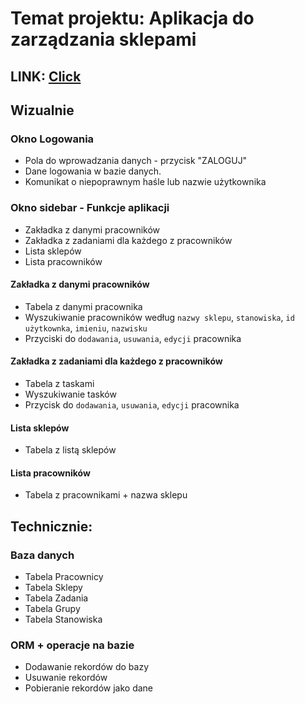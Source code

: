 # Temat projektu: Aplikacja do zarządzania sklepami
## LINK: [Click](https://github.com/DawidMalarzWSEI/ShopAppLab)
## Wizualnie
### Okno Logowania
- Pola do wprowadzania danych - przycisk "ZALOGUJ"
- Dane logowania w bazie danych.
- Komunikat o niepoprawnym haśle lub nazwie użytkownika

### Okno sidebar - Funkcje aplikacji
- Zakładka z danymi pracowników
- Zakładka z zadaniami dla każdego z pracowników
- Lista sklepów
- Lista pracowników

#### Zakładka z danymi pracowników
- Tabela z danymi pracownika 
- Wyszukiwanie pracowników według `nazwy sklepu`, `stanowiska`, `id użytkownka`, `imieniu`, `nazwisku`
- Przyciski do `dodawania`, `usuwania`, `edycji` pracownika

#### Zakładka z zadaniami dla każdego z pracowników
- Tabela z taskami
- Wyszukiwanie tasków
- Przycisk do `dodawania`, `usuwania`, `edycji` pracownika

#### Lista sklepów
- Tabela z listą sklepów

#### Lista pracowników
- Tabela z pracownikami + nazwa sklepu

## Technicznie:
### Baza danych
- Tabela Pracownicy
- Tabela Sklepy
- Tabela Zadania
- Tabela Grupy
- Tabela Stanowiska

### ORM + operacje na bazie
- Dodawanie rekordów do bazy
- Usuwanie rekordów
- Pobieranie rekordów jako dane
